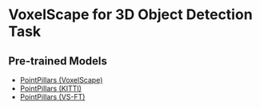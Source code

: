 # VoxelScape for 3D Object Detection Task

## Pre-trained Models

- [PointPillars (VoxelScape)](https://studentutsedu-my.sharepoint.com/:u:/g/personal/khaled_aboufarw_uts_edu_au/EQ06mtkv5WVEtt-cH4Nu-_MBC1SpJPt-NNnO2nEFCunmrw?e=a7CnC9)
- [PointPillars (KITTI)](https://studentutsedu-my.sharepoint.com/:u:/g/personal/khaled_aboufarw_uts_edu_au/EWuzYUpwzjhEmgmf-Gb6QVoBDS8enUKHL66SO8ytrjUmEA?e=b39Vgf)
- [PointPillars (VS-FT)](https://studentutsedu-my.sharepoint.com/:u:/g/personal/khaled_aboufarw_uts_edu_au/EXDVpI9pEVpMk_4pX8_Z65QB9xGJuQy-tqxiHaIXFkhejA?e=D4Xiwa)
